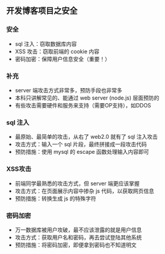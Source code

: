 ## 开发博客项目之安全

### 安全

- sql 注入：窃取数据库内容
- XSS 攻击：窃取前端的 cookie 内容
- 密码加密：保障用户信息安全（重要！）



### 补充

- server 端攻击方式非常多，预防手段也非常多
- 本科只讲解常见的、能通过 web server (node.js) 层面预防的
- 有些攻击需要硬件和服务来支持（需要OP支持），如DDOS



### sql 注入

- 最原始、最简单的攻击，从右了 web2.0 就有了 sql 注入攻击
- 攻击方式：输入一个 sql 片段，最终拼接成一段攻击代码
- 预防措施：使用 mysql 的 escape 函数处理输入内容即可



### XSS攻击

- 前端同学最熟悉的攻击方式，但 server 端更应该掌握
- 攻击方式：在页面展示内容中掺杂 js 代码，以获取网页信息
- 预防措施：转换生成 js 的特殊字符



### 密码加密

- 万一数据库被用户攻破，最不应该泄露的就是用户信息
- 攻击方式：获取用户名和密码，再去尝试登陆其他系统
- 预防措施：将密码加密，即便拿到密码也不知道明文





